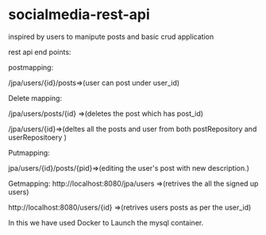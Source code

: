 # socialmedia-rest-api
inspired by users to manipute posts and basic crud application

rest api end points:



postmapping:

/jpa/users/{id}/posts=>(user can post under user_id)

Delete mapping:

/jpa/users/posts/{id} =>(deletes the post which has post_id)

/jpa/users/{id}=>(deltes all the posts and user from both postRepository and userRepositoery )


Putmapping:

jpa/users/{id}/posts/{pid}=>(editing the user's post with new description.)


Getmapping:
http://localhost:8080/jpa/users =>(retrives the all the signed up users)

http://localhost:8080/users/{id} =>(retrives users posts as per the user_id)

In this we have used Docker to Launch the mysql container.
